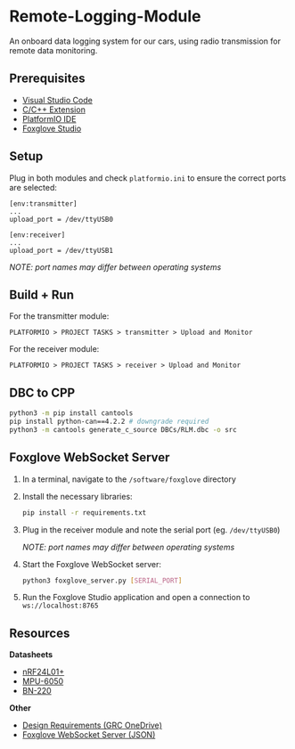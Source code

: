 # Remote-Logging-Module

An onboard data logging system for our cars, using radio transmission for remote data monitoring.

## Prerequisites

- [Visual Studio Code](https://code.visualstudio.com/download)
- [C/C++ Extension](https://marketplace.visualstudio.com/items?itemName=ms-vscode.cpptools)
- [PlatformIO IDE](https://marketplace.visualstudio.com/items?itemName=platformio.platformio-ide)
- [Foxglove Studio](https://foxglove.dev/download)

## Setup

Plug in both modules and check `platformio.ini` to ensure the correct ports are selected:

```
[env:transmitter]
...
upload_port = /dev/ttyUSB0

[env:receiver]
...
upload_port = /dev/ttyUSB1
```

_NOTE: port names may differ between operating systems_

## Build + Run

For the transmitter module:

`PLATFORMIO > PROJECT TASKS > transmitter > Upload and Monitor`

For the receiver module:

`PLATFORMIO > PROJECT TASKS > receiver > Upload and Monitor`

## DBC to CPP

```bash
python3 -m pip install cantools
pip install python-can==4.2.2 # downgrade required
python3 -m cantools generate_c_source DBCs/RLM.dbc -o src
```

## Foxglove WebSocket Server

1. In a terminal, navigate to the `/software/foxglove` directory
2. Install the necessary libraries:

   ```bash
   pip install -r requirements.txt
   ```

3. Plug in the receiver module and note the serial port (eg. `/dev/ttyUSB0`)

   _NOTE: port names may differ between operating systems_

4. Start the Foxglove WebSocket server:

   ```bash
   python3 foxglove_server.py [SERIAL_PORT]
   ```

5. Run the Foxglove Studio application and open a connection to `ws://localhost:8765`

## Resources

**Datasheets**

- [nRF24L01+](https://www.sparkfun.com/datasheets/Components/SMD/nRF24L01Pluss_Preliminary_Product_Specification_v1_0.pdf)
- [MPU-6050](https://cdn.sparkfun.com/datasheets/Sensors/Accelerometers/RM-MPU-6000A.pdf)
- [BN-220](https://files.banggood.com/2016/11/BN-220%20GPS+Antenna%20datasheet.pdf)

**Other**

- [Design Requirements (GRC OneDrive)](https://uoguelphca-my.sharepoint.com/:w:/r/personal/ugracing_uoguelph_ca/_layouts/15/Doc.aspx?sourcedoc=%7B7C1A61FF-9C05-44D4-A12C-FCA501E7928A%7D&file=Remote%20Data%20Logger%20Design%20Requirements.docx&action=default&mobileredirect=true&DefaultItemOpen=1&web=1)
- [Foxglove WebSocket Server (JSON)](https://github.com/foxglove/ws-protocol/blob/main/python/src/foxglove_websocket/examples/json_server.py)
